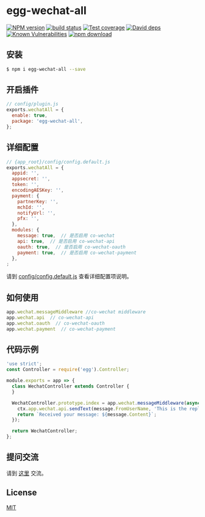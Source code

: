 # egg-wechat-all

[![NPM version][npm-image]][npm-url]
[![build status][travis-image]][travis-url]
[![Test coverage][codecov-image]][codecov-url]
[![David deps][david-image]][david-url]
[![Known Vulnerabilities][snyk-image]][snyk-url]
[![npm download][download-image]][download-url]

[npm-image]: https://img.shields.io/npm/v/egg-wechat-all.svg?style=flat-square
[npm-url]: https://npmjs.org/package/egg-wechat-all
[travis-image]: https://img.shields.io/travis/eggjs/egg-wechat-all.svg?style=flat-square
[travis-url]: https://travis-ci.org/eggjs/egg-wechat-all
[codecov-image]: https://img.shields.io/codecov/c/github/eggjs/egg-wechat-all.svg?style=flat-square
[codecov-url]: https://codecov.io/github/eggjs/egg-wechat-all?branch=master
[david-image]: https://img.shields.io/david/eggjs/egg-wechat-all.svg?style=flat-square
[david-url]: https://david-dm.org/eggjs/egg-wechat-all
[snyk-image]: https://snyk.io/test/npm/egg-wechat-all/badge.svg?style=flat-square
[snyk-url]: https://snyk.io/test/npm/egg-wechat-all
[download-image]: https://img.shields.io/npm/dm/egg-wechat-all.svg?style=flat-square
[download-url]: https://npmjs.org/package/egg-wechat-all

<!--
Description here.
-->

## 安装

```bash
$ npm i egg-wechat-all --save
```

## 开启插件

```js
// config/plugin.js
exports.wechatAll = {
  enable: true,
  package: 'egg-wechat-all',
};
```
## 详细配置

```js
// {app_root}/config/config.default.js
exports.wechatAll = {
  appid: '',
  appsecret: '',
  token: '',
  encodingAESKey: '',
  payment: {
    partnerKey: '',
    mchId: '',
    notifyUrl: '',
    pfx: '',
  },
  modules: {
    message: true,  // 是否启用 co-wechat
    api: true,  // 是否启用 co-wechat-api
    oauth: true,  // 是否启用 co-wechat-oauth
    payment: true,  // 是否启用 co-wechat-payment
  },
;
```

请到 [config/config.default.js](config/config.default.js) 查看详细配置项说明。


## 如何使用

```js
app.wechat.messageMiddleware //co-wechat middleware
app.wechat.api  // co-wechat-api
app.wechat.oauth  // co-wechat-oauth
app.wechat.payment  // co-wechat-payment
```

## 代码示例

```js
'use strict';
const Controller = require('egg').Controller;

module.exports = app => {
  class WechatController extends Controller {
  }

  WechatController.prototype.index = app.wechat.messageMiddleware(async (message, ctx) => {
    ctx.app.wechat.api.sendText(message.FromUserName, 'This is the reply');
    return `Received your message: ${message.Content}`;
  });

  return WechatController;
};


```
<!-- 描述如何在单元测试中使用此插件，例如 schedule 如何触发。无则省略。-->

## 提问交流

请到 [这里](https://github.com/qdechochen/egg-wechat-all/issues) 交流。

## License

[MIT](LICENSE)
